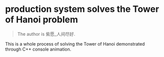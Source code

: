 # production system solves the Tower of Hanoi problem
> The author is 紫愿_人间尽好.
> 
This is a whole process of solving the Tower of Hanoi demonstrated through C++ console animation.
